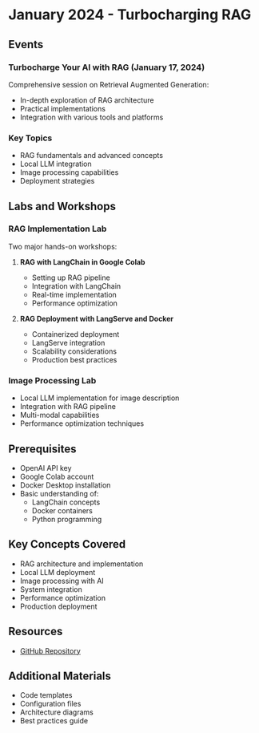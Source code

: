 # January 2024 - Turbocharging RAG

## Events

### Turbocharge Your AI with RAG (January 17, 2024)
Comprehensive session on Retrieval Augmented Generation:
- In-depth exploration of RAG architecture
- Practical implementations
- Integration with various tools and platforms

### Key Topics
- RAG fundamentals and advanced concepts
- Local LLM integration
- Image processing capabilities
- Deployment strategies

## Labs and Workshops

### RAG Implementation Lab
Two major hands-on workshops:

1. **RAG with LangChain in Google Colab**
   - Setting up RAG pipeline
   - Integration with LangChain
   - Real-time implementation
   - Performance optimization

2. **RAG Deployment with LangServe and Docker**
   - Containerized deployment
   - LangServe integration
   - Scalability considerations
   - Production best practices

### Image Processing Lab
- Local LLM implementation for image description
- Integration with RAG pipeline
- Multi-modal capabilities
- Performance optimization techniques

## Prerequisites
- OpenAI API key
- Google Colab account
- Docker Desktop installation
- Basic understanding of:
  - LangChain concepts
  - Docker containers
  - Python programming

## Key Concepts Covered
- RAG architecture and implementation
- Local LLM deployment
- Image processing with AI
- System integration
- Performance optimization
- Production deployment

## Resources
- [GitHub Repository](https://github.com/aimug-org/austin_langchain)

## Additional Materials
- Code templates
- Configuration files
- Architecture diagrams
- Best practices guide
